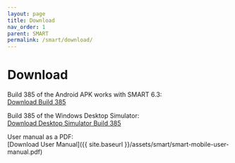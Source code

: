 ```yaml
---
layout: page
title: Download
nav_order: 1
parent: SMART
permalink: /smart/download/
---
```

# Download

Build 385 of the Android APK works with SMART 6.3:<br/>
[Download Build 385](https://drive.google.com/file/d/1d5NuM2G1rsczJjQuKoiiVFxNq1dWrndL/view?usp=sharing)

Build 385 of the Windows Desktop Simulator:<br/>
[Download Desktop Simulator Build 385](https://drive.google.com/file/d/1kH2E8-KAatjjuAHIjYWznXqmd2Z9YSKY/view?usp=sharing)

User manual as a PDF:<br/>
[Download User Manual]({{ site.baseurl }}/assets/smart/smart-mobile-user-manual.pdf)
